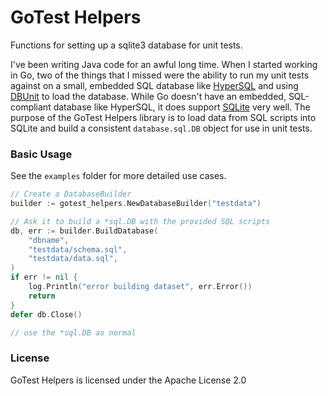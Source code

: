 # GoTest Helpers

Functions for setting up a sqlite3 database for unit tests.

I've been writing Java code for an awful long time.  When I started working in Go, two
of the things that I missed were the ability to run my unit tests against on a small, embedded
SQL database like [HyperSQL](http://hsqldb.org) and using [DBUnit](http://dbunit.sourceforge.net)
to load the database.  While Go doesn't have an embedded, SQL-compliant database like HyperSQL,
it does support [SQLite](https://www.sqlite.org) very well.  The purpose of the GoTest Helpers
library is to load data from SQL scripts into SQLite and build a consistent `database.sql.DB`
object for use in unit tests.

### Basic Usage

See the `examples` folder for more detailed use cases.

```go
// Create a DatabaseBuilder
builder := gotest_helpers.NewDatabaseBuilder("testdata")

// Ask it to build a *sql.DB with the provided SQL scripts
db, err := builder.BuildDatabase(
	"dbname",
	"testdata/schema.sql",
	"testdata/data.sql",
)
if err != nil {
	log.Println("error building dataset", err.Error())
	return
}
defer db.Close()

// use the *sql.DB as normal
```

### License

GoTest Helpers is licensed under the Apache License 2.0